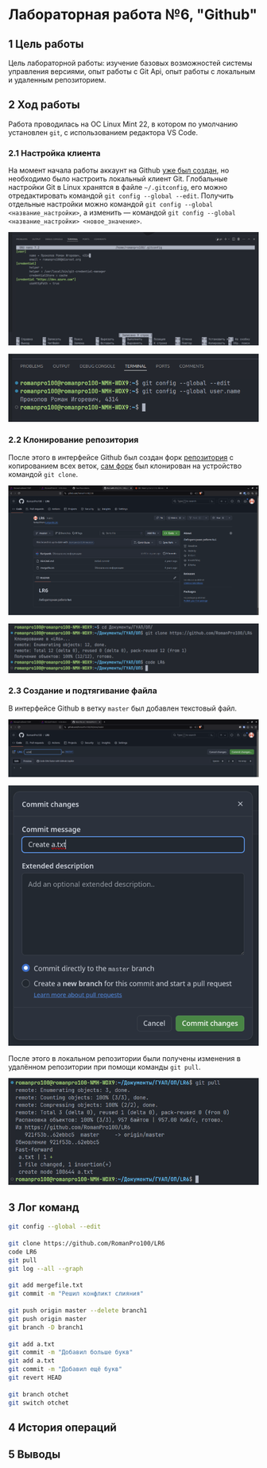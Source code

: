 # Лабораторная работа №6, "Github"

## 1 Цель работы
Цель лабораторной работы: изучение базовых возможностей системы управления версиями, опыт работы с Git Api, опыт работы с локальным и удаленным репозиторием.

## 2 Ход работы
Работа проводилась на ОС Linux Mint 22, в котором по умолчанию установлен `git`, с использованием редактора VS Code.

### 2.1 Настройка клиента
На момент начала работы аккаунт на Github [уже был создан](https://github.com/RomanPro100), но необходимо было настроить локальный клиент Git. Глобальные настройки Git в Linux хранятся в файле `~/.gitconfig`, его можно отредактировать командой `git config --global --edit`. Получить отдельные настройки можно командой `git config --global <название_настройки>`, а изменить — командой `git config --global <название_настройки> <новое_значение>`.

![](screens/01_git_config.png)

![](screens/02_configured_name.png)

### 2.2 Клонирование репозитория
После этого в интерфейсе Github был создан форк [репозитория](https://github.com/Kurtyanik/LR6) с копированием всех веток, [сам форк](https://github.com/RomanPro100/LR6) был клонирован на устройство командой `git clone`.

![](screens/03_forked_repo.png)

![](screens/04_cloning.png)

### 2.3 Создание и подтягивание файла
В интерфейсе Github в ветку `master` был добавлен текстовый файл.

![](screens/05_creating_file.png)

![](screens/06_creating_file2.png)

После этого в локальном репозитории были получены изменения в удалённом репозитории при помощи команды `git pull`.

![](screens/07_pulling.png)

## 3 Лог команд
```bash
git config --global --edit

git clone https://github.com/RomanPro100/LR6
code LR6
git pull
git log --all --graph

git add mergefile.txt
git commit -m "Решил конфликт слияния"

git push origin master --delete branch1
git push origin master
git branch -D branch1

git add a.txt
git commit -m "Добавил больше букв"
git add a.txt
git commit -m "Добавил ещё букв"
git revert HEAD

git branch otchet
git switch otchet
```
## 4 История операций

## 5 Выводы